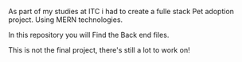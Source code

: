 As part of my studies at ITC i had to create a fulle stack Pet adoption project.
Using MERN technologies.


In this repository you will Find the Back end files. 


This is not the final project, there's still a lot to work on!
